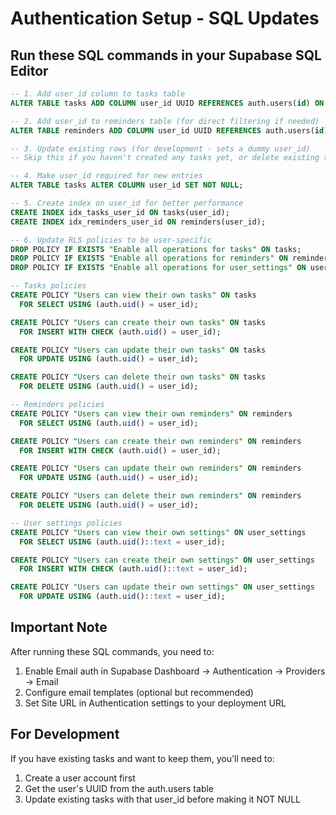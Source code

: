 # Authentication Setup - SQL Updates

## Run these SQL commands in your Supabase SQL Editor

```sql
-- 1. Add user_id column to tasks table
ALTER TABLE tasks ADD COLUMN user_id UUID REFERENCES auth.users(id) ON DELETE CASCADE;

-- 2. Add user_id to reminders table (for direct filtering if needed)
ALTER TABLE reminders ADD COLUMN user_id UUID REFERENCES auth.users(id) ON DELETE CASCADE;

-- 3. Update existing rows (for development - sets a dummy user_id)
-- Skip this if you haven't created any tasks yet, or delete existing tasks first

-- 4. Make user_id required for new entries
ALTER TABLE tasks ALTER COLUMN user_id SET NOT NULL;

-- 5. Create index on user_id for better performance
CREATE INDEX idx_tasks_user_id ON tasks(user_id);
CREATE INDEX idx_reminders_user_id ON reminders(user_id);

-- 6. Update RLS policies to be user-specific
DROP POLICY IF EXISTS "Enable all operations for tasks" ON tasks;
DROP POLICY IF EXISTS "Enable all operations for reminders" ON reminders;
DROP POLICY IF EXISTS "Enable all operations for user_settings" ON user_settings;

-- Tasks policies
CREATE POLICY "Users can view their own tasks" ON tasks
  FOR SELECT USING (auth.uid() = user_id);

CREATE POLICY "Users can create their own tasks" ON tasks
  FOR INSERT WITH CHECK (auth.uid() = user_id);

CREATE POLICY "Users can update their own tasks" ON tasks
  FOR UPDATE USING (auth.uid() = user_id);

CREATE POLICY "Users can delete their own tasks" ON tasks
  FOR DELETE USING (auth.uid() = user_id);

-- Reminders policies
CREATE POLICY "Users can view their own reminders" ON reminders
  FOR SELECT USING (auth.uid() = user_id);

CREATE POLICY "Users can create their own reminders" ON reminders
  FOR INSERT WITH CHECK (auth.uid() = user_id);

CREATE POLICY "Users can update their own reminders" ON reminders
  FOR UPDATE USING (auth.uid() = user_id);

CREATE POLICY "Users can delete their own reminders" ON reminders
  FOR DELETE USING (auth.uid() = user_id);

-- User settings policies
CREATE POLICY "Users can view their own settings" ON user_settings
  FOR SELECT USING (auth.uid()::text = user_id);

CREATE POLICY "Users can create their own settings" ON user_settings
  FOR INSERT WITH CHECK (auth.uid()::text = user_id);

CREATE POLICY "Users can update their own settings" ON user_settings
  FOR UPDATE USING (auth.uid()::text = user_id);
```

## Important Note

After running these SQL commands, you need to:
1. Enable Email auth in Supabase Dashboard → Authentication → Providers → Email
2. Configure email templates (optional but recommended)
3. Set Site URL in Authentication settings to your deployment URL

## For Development

If you have existing tasks and want to keep them, you'll need to:
1. Create a user account first
2. Get the user's UUID from the auth.users table
3. Update existing tasks with that user_id before making it NOT NULL
